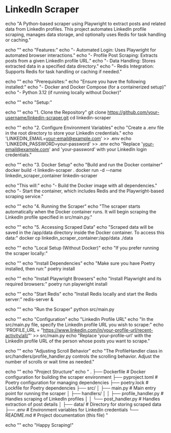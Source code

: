 # LinkedIn Scraper

echo "A Python-based scraper using Playwright to extract posts and related data from LinkedIn profiles. This project automates LinkedIn profile scraping, manages data storage, and optionally uses Redis for task handling or caching."

echo ""
echo "Features:"
echo "- Automated Login: Uses Playwright for automated browser interactions."
echo "- Profile Post Scraping: Extracts posts from a given LinkedIn profile URL."
echo "- Data Handling: Stores extracted data in a specified data directory."
echo "- Redis Integration: Supports Redis for task handling or caching if needed."

echo ""
echo "Prerequisites:"
echo "Ensure you have the following installed:"
echo "- Docker and Docker Compose (for a containerized setup)"
echo "- Python 3.12 (if running locally without Docker)"

echo ""
echo "Setup:"

echo ""
echo "1. Clone the Repository"
git clone https://github.com/your-username/linkedin-scraper.git
cd linkedin-scraper

echo ""
echo "2. Configure Environment Variables"
echo "Create a .env file in the root directory to store your LinkedIn credentials."
echo 'LINKEDIN_EMAIL=your-email@example.com' >> .env
echo 'LINKEDIN_PASSWORD=your-password' >> .env
echo "Replace 'your-email@example.com' and 'your-password' with your LinkedIn login credentials."

echo ""
echo "3. Docker Setup"
echo "Build and run the Docker container"
docker build -t linkedin-scraper .
docker run -d --name linkedin_scraper_container linkedin-scraper

echo "This will:"
echo "- Build the Docker image with all dependencies."
echo "- Start the container, which includes Redis and the Playwright-based scraping service."

echo ""
echo "4. Running the Scraper"
echo "The scraper starts automatically when the Docker container runs. It will begin scraping the LinkedIn profile specified in src/main.py."

echo ""
echo "5. Accessing Scraped Data"
echo "Scraped data will be saved in the /app/data directory inside the Docker container. To access this data:"
docker cp linkedin_scraper_container:/app/data ./data

echo ""
echo "Local Setup (Without Docker)"
echo "If you prefer running the scraper locally:"

echo ""
echo "Install Dependencies"
echo "Make sure you have Poetry installed, then run:"
poetry install

echo ""
echo "Install Playwright Browsers"
echo "Install Playwright and its required browsers:"
poetry run playwright install

echo ""
echo "Start Redis"
echo "Install Redis locally and start the Redis server:"
redis-server &

echo ""
echo "Run the Scraper"
python src/main.py

echo ""
echo "Configuration"
echo "LinkedIn Profile URL"
echo "In the src/main.py file, specify the LinkedIn profile URL you wish to scrape:"
echo 'PROFILE_URL = "https://www.linkedin.com/in/your-profile-url/recent-activity/all/"' >> src/main.py
echo "Replace 'your-profile-url' with the LinkedIn profile URL of the person whose posts you want to scrape."

echo ""
echo "Adjusting Scroll Behavior"
echo "The ProfileHandler class in src/handlers/profile_handler.py controls the scrolling behavior. Adjust the number of scrolls or wait time as needed."

echo ""
echo "Project Structure"
echo "
.
├── Dockerfile                # Docker configuration for building the scraper environment
├── pyproject.toml            # Poetry configuration for managing dependencies
├── poetry.lock               # Lockfile for Poetry dependencies
├── src/
│   ├── main.py               # Main entry point for running the scraper
│   ├── handlers/
│   │   ├── profile_handler.py # Handles scraping of LinkedIn profiles
│   │   └── post_handler.py    # Handles extraction of post details
│   ├── data/                 # Directory for storing scraped data
├── .env                      # Environment variables for LinkedIn credentials
└── README.md                 # Project documentation (this file)
"

echo ""
echo "Happy Scraping!"
